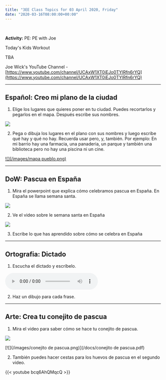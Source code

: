 ```yaml
---
title: "3EE Class Topics for 03 April 2020, Friday"
date: "2020-03-16T08:00:00+00:00"
---
```


&nbsp;

**Activity:** PE: PE with Joe

Today's Kids Workout

TBA

Joe Wick's YouTube Channel - [https://www.youtube.com/channel/UCAxW1XT0iEJo0TYlRfn6rYQ](https://www.youtube.com/channel/UCAxW1XT0iEJo0TYlRfn6rYQ)

<hr>

## Español: Creo mi plano de la ciudad

1. Elige los lugares que quieres poner en tu ciudad. Puedes recortarlos y pegarlos en el mapa. Después escribe sus nombres.

[![](/images/lugares-mapa.png)](/docs/lugares-mapa.pdf)

2. Pega o dibuja los lugares en el plano con sus nombres y luego escribe qué hay y qué no hay. Recuerda usar pero, y, también. Por ejemplo: En mi barrio hay una farmacia, una panaderia, un parque y también una biblioteca pero no hay una piscina ni un cine.

[![](/images/mapa pueblo.png)](/docs/mapa-pueblo.pdf)

<hr>

## DoW: Pascua en España

1. Mira el powerpoint que explica cómo celebramos pascua en España. En España se llama semana santa.

[![](/images/es2-t-830-presentacioacuten-la-semana-santa-en-espantildea-portuguese-portugus_ver_1.png)](/docs/es2-t-830-presentacioacuten-la-semana-santa-en-espantildea-portuguese-portugus_ver_1.pdf)

2. Ve el video sobre le semana santa en España

[![](/images/procesionesSemanaSanta.png)](http://www.videoele.com/A2-Procesiones-semana-santa.html)

3. Escribe lo que has aprendido sobre cómo se celebra en España

<hr>

## Ortografia: Dictado

1. Escucha el dictado y escríbelo.

<audio controls>
  <source src="/audio/Dictado 2 de abril.mp3" type="audio/mpeg">
Your browser does not support the audio element.
</audio>

2. Haz un dibujo para cada frase.

<hr>

## Arte: Crea tu conejito de pascua

1. Mira el video para saber cómo se hace tu conejito de pascua.

[![](/images/easterBunny.png)](http://krokotak.com/2020/03/easter-bunny/)

[![](/images/conejito de pascua.png)](/docs/conejito de pascua.pdf)


2. También puedes hacer cestas para los huevos de pascua en el segundo video.

{{< youtube bcq6AhQMqcQ >}}

<br/>
<br/>

